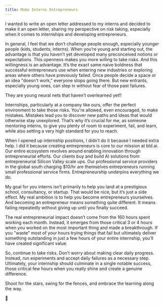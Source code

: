 ```yaml
---
title: Make Interns Entrepreneurs
---
```

I wanted to write an open letter addressed to my interns and decided to make it an open letter, sharing my perspective on risk taking, especially when it comes to internships and developing entrepreneurs.

In general, I feel that we don’t challenge people enough, especially younger people (kids, students, interns). When you’re young and starting out, the advantage is that you haven’t yet developed many preconceived notions or expectations. This openness makes you more willing to take risks. And this willingness is an advantage. It’s the exact same naive boldness that successful entrepreneurs use when entering new industries or exploring areas where others have previously failed. Once people decide a space or an idea "doesn't work," everyone stops going there. But new entrants, especially young ones, can step in without fear of those past failures.

They are young neural nets that haven't overlearned yet!!

Internships, particularly at a company like ours, offer the perfect environment to take those risks. You're allowed, even encouraged, to make mistakes. Mistakes lead you to discover new paths and ideas that would otherwise stay unexplored. That’s why it’s crucial for me, as someone mentoring interns, to give you plenty of room to experiment, fail, and learn, while also setting a very high standard for you to reach.

When I opened up internship positions, I didn’t do it because I needed extra help. I did it because creating entrepreneurs is core to our mission at bld.ai. Our entire ecosystem revolves around enabling innovation through entrepreneurial efforts. Our clients buy and build AI solutions from entrepreneurial Silicon Valley scale ups. Our professional service providers in the global south charging $10/hr are themselves entrepreneurs running small professional service firms. Entrepreneurship underpins everything we do.

My goal for you interns isn’t primarily to help you land at a prestigious school, consultancy, or startup. That would be nice, but it’s just a side effect. My real ambition is to help you become entrepreneurs yourselves. And becoming an entrepreneur means something quite different. It means failing repeatedly without giving up until you finally succeed.

The real entrepreneurial impact doesn’t come from the 160 hours spent working each month. Instead, it emerges from those critical 3 or 4 hours when you worked on the most important thing and made a breakthrough. If you "waste" most of your hours trying things that fail but ultimately deliver something outstanding in just a few hours of your entire internship, you’ll have created significant value.

So, continue to take risks. Don’t worry about making clear daily progress. Instead, run experiments and accept daily failures as a necessary step. Ultimately, your internship should culminate in a single notable success, those critical few hours when you really shine and create a genuine difference.

Shoot for the stars, swing for the fences, and embrace the learning along the way.

💚